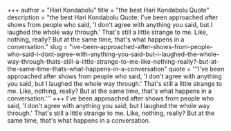 +++
author = "Hari Kondabolu"
title = "the best Hari Kondabolu Quote"
description = "the best Hari Kondabolu Quote: I've been approached after shows from people who said, 'I don't agree with anything you said, but I laughed the whole way through.' That's still a little strange to me. Like, nothing, really? But at the same time, that's what happens in a conversation."
slug = "ive-been-approached-after-shows-from-people-who-said-i-dont-agree-with-anything-you-said-but-i-laughed-the-whole-way-through-thats-still-a-little-strange-to-me-like-nothing-really?-but-at-the-same-time-thats-what-happens-in-a-conversation"
quote = '''I've been approached after shows from people who said, 'I don't agree with anything you said, but I laughed the whole way through.' That's still a little strange to me. Like, nothing, really? But at the same time, that's what happens in a conversation.'''
+++
I've been approached after shows from people who said, 'I don't agree with anything you said, but I laughed the whole way through.' That's still a little strange to me. Like, nothing, really? But at the same time, that's what happens in a conversation.
